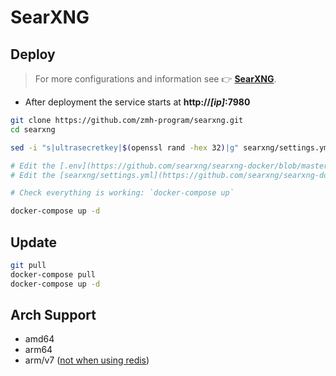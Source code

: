 # SearXNG
## Deploy

> For more configurations and information see 👉 **[SearXNG](https://github.com/searxng/searxng)**.

- After deployment the service starts at **http://*[ip]*:7980**

```sh
git clone https://github.com/zmh-program/searxng.git
cd searxng

sed -i "s|ultrasecretkey|$(openssl rand -hex 32)|g" searxng/settings.yml # Generate the secret key

# Edit the [.env](https://github.com/searxng/searxng-docker/blob/master/.env) file to set the hostname and an email
# Edit the [searxng/settings.yml](https://github.com/searxng/searxng-docker/blob/master/searxng/settings.yml) file according to your need

# Check everything is working: `docker-compose up`

docker-compose up -d
```

## Update
```sh
git pull
docker-compose pull
docker-compose up -d
```

## Arch Support
- amd64
- arm64
- arm/v7 ([not when using redis](https://github.com/searxng/searxng-docker/issues/239))
